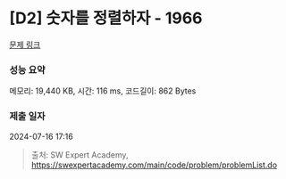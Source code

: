 # [D2] 숫자를 정렬하자 - 1966 

[문제 링크](https://swexpertacademy.com/main/code/problem/problemDetail.do?contestProbId=AV5PrmyKAWEDFAUq) 

### 성능 요약

메모리: 19,440 KB, 시간: 116 ms, 코드길이: 862 Bytes

### 제출 일자

2024-07-16 17:16



> 출처: SW Expert Academy, https://swexpertacademy.com/main/code/problem/problemList.do